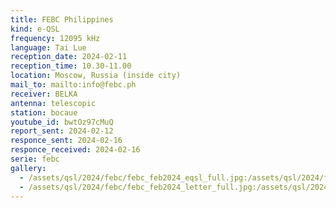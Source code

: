```yaml
---
title: FEBC Philippines
kind: e-QSL
frequency: 12095 kHz
language: Tai Lue
reception_date: 2024-02-11
reception_time: 10.30-11.00
location: Moscow, Russia (inside city)
mail_to: mailto:info@febc.ph
receiver: BELKA
antenna: telescopic
station: bocaue
youtube_id: bwtOz97cMuQ 
report_sent: 2024-02-12
responce_sent: 2024-02-16
responce_received: 2024-02-16
serie: febc
gallery:
  - /assets/qsl/2024/febc/febc_feb2024_eqsl_full.jpg:/assets/qsl/2024/febc/febc_feb2024_eqsl_small.jpg
  - /assets/qsl/2024/febc/febc_feb2024_letter_full.jpg:/assets/qsl/2024/febc/febc_feb2024_letter_small.jpg
---
```


